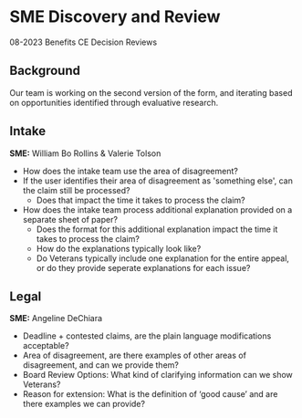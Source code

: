 
# SME Discovery and Review 

08-2023 Benefits CE Decision Reviews

## Background

Our team is working on the second version of the form, and iterating based on opportunities identified through evaluative research.

## Intake
**SME:** William Bo Rollins & Valerie Tolson
- How does the intake team use the area of disagreement?
- If the user identifies their area of disagreement as 'something else', can the claim still be processed?
  - Does that impact the time it takes to process the claim?
- How does the intake team process additional explanation provided on a separate sheet of paper?
  - Does the format for this additional explanation impact the time it takes to process the claim?
  - How do the explanations typically look like?
  - Do Veterans typically include one explanation for the entire appeal, or do they provide seperate explanations for each issue?

## Legal
**SME:** Angeline DeChiara
- Deadline + contested claims, are the plain language modifications acceptable?
- Area of disagreement, are there examples of other areas of disagreement, and can we provide them?
- Board Review Options: What kind of clarifying information can we show Veterans? 
- Reason for extension: What is the definition of ‘good cause’ and are there examples we can provide?
